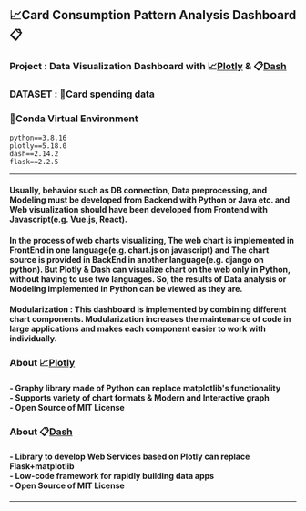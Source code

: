 ## 📈Card Consumption Pattern Analysis Dashboard📋
### Project : Data Visualization Dashboard with 📈[Plotly](https://github.com/plotly/plotly.py) & 📋[Dash](https://github.com/plotly/dash)
### DATASET : 📂Card spending data
### 🐍Conda Virtual Environment

    python==3.8.16
    plotly==5.18.0
    dash==2.14.2
    flask==2.2.5

---
#### Usually, behavior such as DB connection, Data preprocessing, and Modeling must be developed from Backend with Python or Java etc. and Web visualization should have been developed from Frontend with Javascript(e.g. Vue.js, React).
#### In the process of web charts visualizing, The web chart is implemented in FrontEnd in one language(e.g. chart.js on javascript) and The chart source is provided in BackEnd in another language(e.g. django on python). But Plotly & Dash can visualize chart on the web only in Python, without having to use two languages. So, the results of Data analysis or Modeling implemented in Python can be viewed as they are.

#### **Modularization** : This dashboard is implemented by combining different chart components. Modularization increases the maintenance of code in large applications and makes each component easier to work with individually.
### About 📈[Plotly](https://github.com/plotly/plotly.py)
#### - Graphy library made of Python can replace matplotlib's functionality<br> - Supports variety of chart formats & Modern and Interactive graph<br> - Open Source of MIT License<br>
### About 📋[Dash](https://github.com/plotly/dash)  
#### - Library to develop Web Services based on Plotly can replace Flask+matplotlib<br> - Low-code framework for rapidly building data apps<br> - Open Source of MIT License<br>
---
